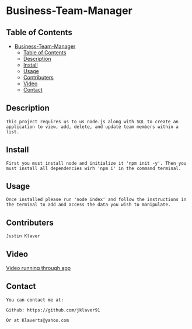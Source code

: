 # Business-Team-Manager

## Table of Contents

- [Business-Team-Manager](#business-team-manager)
  - [Table of Contents](#table-of-contents)
  - [Description](#description)
  - [Install](#install)
  - [Usage](#usage)
  - [Contributers](#contributers)
  - [Video](#video)
  - [Contact](#contact)

## Description
    This project requires us to us node.js along with SQL to create an application to view, add, delete, and update team members within a list.

## Install
    First you must install node and initialize it 'npm init -y'. Then you must install all dependencies wirh 'npm i' in the command terminal.

## Usage
    Once installed please run 'node index' and follow the instructions in the terminal to add and access the data you wish to manipulate.

## Contributers
    Justin Klaver

## Video
[Video running through app](https://drive.google.com/file/d/1Y5Y_Xe-TEiOiCxSvQ0KWjsvypATbFGrS/view?usp=sharing)

## Contact
    
    You can contact me at:
    
    Github: https://github.com/jklaver91
    
    Or at Klaverts@yahoo.com
